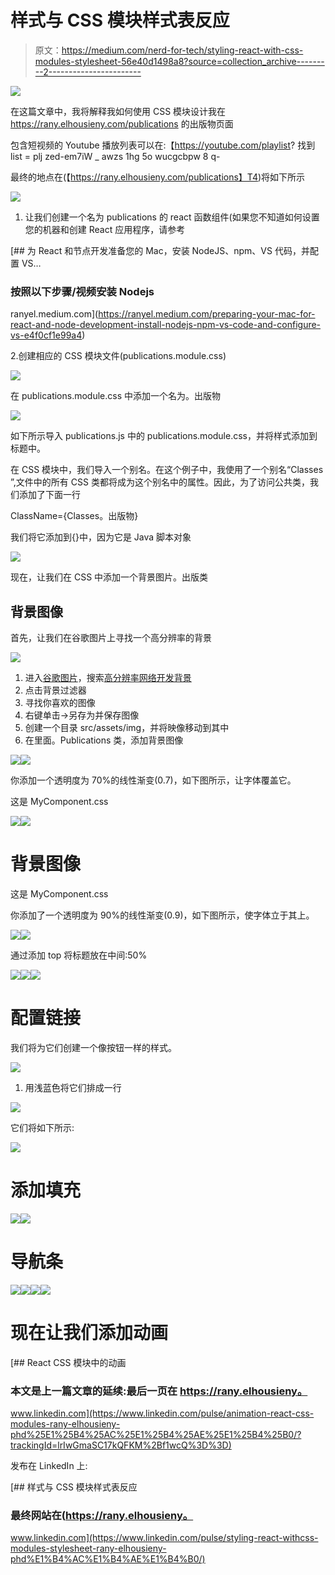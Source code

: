 # 样式与 CSS 模块样式表反应

> 原文：<https://medium.com/nerd-for-tech/styling-react-with-css-modules-stylesheet-56e40d1498a8?source=collection_archive---------2----------------------->

![](img/60f0a9aba7778e88843361c7c53c3e52.png)

在这篇文章中，我将解释我如何使用 CSS 模块设计我在 https://rany.elhousieny.com/publications 的出版物页面

包含短视频的 Youtube 播放列表可以在:【https://youtube.com/playlist? 找到 list = plj zed-em7iW _ awzs 1hg 5o wucgcbpw 8 q-

最终的地点在(【https://rany.elhousieny.com/publications】T4)将如下所示

![](img/b4130d13890a44f9af9efc7598be0c46.png)

1.  让我们创建一个名为 publications 的 react 函数组件(如果您不知道如何设置您的机器和创建 React 应用程序，请参考

[](https://ranyel.medium.com/preparing-your-mac-for-react-and-node-development-install-nodejs-npm-vs-code-and-configure-vs-e4f0cf1e99a4) [## 为 React 和节点开发准备您的 Mac，安装 NodeJS、npm、VS 代码，并配置 VS…

### 按照以下步骤/视频安装 Nodejs

ranyel.medium.com](https://ranyel.medium.com/preparing-your-mac-for-react-and-node-development-install-nodejs-npm-vs-code-and-configure-vs-e4f0cf1e99a4) 

2.创建相应的 CSS 模块文件(publications.module.css)

![](img/aa337c6c4f72123888611a56ff2d4b08.png)

在 publications.module.css 中添加一个名为。出版物

![](img/ed3552e916483ef6a3a5412b693eb349.png)

如下所示导入 publications.js 中的 publications.module.css，并将样式添加到标题中。

在 CSS 模块中，我们导入一个别名。在这个例子中，我使用了一个别名“Classes ”,文件中的所有 CSS 类都将成为这个别名中的属性。因此，为了访问公共类，我们添加了下面一行

ClassName={Classes。出版物}

我们将它添加到{}中，因为它是 Java 脚本对象

![](img/aafc7cad6f3593e2fb81f8eeb235246a.png)

现在，让我们在 CSS 中添加一个背景图片。出版类

## 背景图像

首先，让我们在谷歌图片上寻找一个高分辨率的背景

![](img/23e138485de28f1bb3f2560bedd76b98.png)

1.  进入[谷歌图片](https://www.google.com/imghp?hl=en&authuser=0&ogbl)，搜索[高分辨率网络开发背景](https://www.google.com/search?newwindow=1&hl=en&authuser=0&tbm=isch&sxsrf=ALeKk03QQizknyXFZYfq0X_qVtViQiJPWQ%3A1613401085394&source=hp&biw=1344&bih=738&ei=_YsqYPOXFc3y-gTEtqHgCw&q=high+resolution+web+development&oq=high&gs_lcp=CgNpbWcQAxgBMgQIIxAnMgQIIxAnMgUIABCxAzIFCAAQsQMyBQgAELEDMgUIABCxAzICCAAyBQgAELEDMgUIABCxAzIFCAAQsQM6BwgjEOoCECc6CAgAELEDEIMBUIINWL4TYOwiaAFwAHgAgAEuiAGxAZIBATSYAQCgAQGqAQtnd3Mtd2l6LWltZ7ABCg&sclient=img)
2.  点击背景过滤器
3.  寻找你喜欢的图像
4.  右键单击->另存为并保存图像
5.  创建一个目录 src/assets/img，并将映像移动到其中
6.  在里面。Publications 类，添加背景图像

![](img/84ff5d63f0380705e7e02c12ffb80372.png)![](img/d3767a7191e519e73a87ea45ab082825.png)

你添加一个透明度为 70%的线性渐变(0.7)，如下图所示，让字体覆盖它。

这是 MyComponent.css

![](img/7ad49e0bf4d4f2ff09b3117e3a68a6a2.png)![](img/b7657d2b690afb4ca28ccf2a6f2cf205.png)

# 背景图像

这是 MyComponent.css

你添加了一个透明度为 90%的线性渐变(0.9)，如下图所示，使字体立于其上。

![](img/34232ec360d015d5fbc0e70fee957224.png)![](img/aec1c014527bdc5623b8b9ee66168c9a.png)

通过添加 top 将标题放在中间:50%

![](img/9e8187bf588aa73348ee3207ee4bec47.png)![](img/a9861413d4f6eda75d70871606072b6e.png)![](img/1666d7d4857b874ce77e806b63a0f92f.png)

# 配置链接

我们将为它们创建一个像按钮一样的样式。

![](img/0650e5aedd4e99179263da31524e391f.png)

1.  用浅蓝色将它们排成一行

![](img/e73afd00537d9b9394366e6dd98f12aa.png)

它们将如下所示:

![](img/78b96148308981a2063f1cb0683d5a24.png)

# 添加填充

![](img/56f184f5cc7c6ceb84d1a088da4b80be.png)![](img/92a64459670a3bf2b126b431891e8640.png)

# 导航条

![](img/7bcfb775eac36e11d25de01276220cf6.png)![](img/b853e94872262805e14db531461e3b58.png)![](img/dcea71dbda7b16103cf6c9bb8535b20f.png)![](img/48d5f445dd120c9919339e31b0554689.png)

# 现在让我们添加动画

[](https://www.linkedin.com/pulse/animation-react-css-modules-rany-elhousieny-phd%25E1%25B4%25AC%25E1%25B4%25AE%25E1%25B4%25B0/?trackingId=lrIwGmaSC17kQFKM%2Bf1wcQ%3D%3D) [## React CSS 模块中的动画

### 本文是上一篇文章的延续:最后一页在 https://rany.elhousieny。

www.linkedin.com](https://www.linkedin.com/pulse/animation-react-css-modules-rany-elhousieny-phd%25E1%25B4%25AC%25E1%25B4%25AE%25E1%25B4%25B0/?trackingId=lrIwGmaSC17kQFKM%2Bf1wcQ%3D%3D) 

发布在 LinkedIn 上:

[](https://www.linkedin.com/pulse/styling-react-withcss-modules-stylesheet-rany-elhousieny-phd%E1%B4%AC%E1%B4%AE%E1%B4%B0/) [## 样式与 CSS 模块样式表反应

### 最终网站在(https://rany.elhousieny。

www.linkedin.com](https://www.linkedin.com/pulse/styling-react-withcss-modules-stylesheet-rany-elhousieny-phd%E1%B4%AC%E1%B4%AE%E1%B4%B0/)